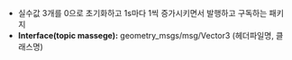 - 실수값 3개를 0으로 초기화하고 1s마다 1씩 증가시키면서 발행하고 구독하는 패키지
- **Interface(topic massege):** geometry_msgs/msg/Vector3 (헤더파일명, 클래스명)
